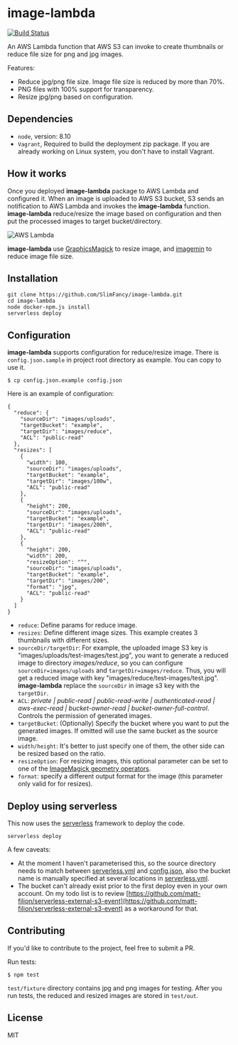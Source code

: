 # image-lambda

[![Build Status](https://travis-ci.org/slimfancy/image-lambda.svg?branch=master)](https://travis-ci.org/slimfancy/image-lambda)

An AWS Lambda function that AWS S3 can invoke to create thumbnails or reduce file size for png and jpg images.

Features:
- Reduce jpg/png file size.  Image file size is reduced by more than 70%.
- PNG files with 100% support for transparency.
- Resize jpg/png based on configuration.

## Dependencies
- `node`, version: 8.10
- `Vagrant`, Required to build the deployment zip package. If you are already working on Linux system, you don't have to install Vagrant.

## How it works

Once you deployed **image-lambda** package to AWS Lambda and configured it. When an image is uploaded to AWS S3 bucket, S3 sends an notification to AWS Lambda and invokes the **image-lambda** function. **image-lambda** reduce/resize the image based on configuration and then put the processed images to target bucket/directory.

![AWS Lambda](http://docs.aws.amazon.com/lambda/latest/dg/images/push-s3-example-10.png)

**image-lambda** use [GraphicsMagick](https://github.com/aheckmann/gm) to resize image, and [imagemin](https://github.com/imagemin/imagemin) to reduce image file size.

## Installation

```
git clone https://github.com/SlimFancy/image-lambda.git
cd image-lambda
node docker-npm.js install
serverless deploy
```

## Configuration
**image-lambda** supports configuration for reduce/resize image. There is `config.json.sample` in project root directory as example. You can copy to use it.

```
$ cp config.json.example config.json
```

Here is an example of configuration:

```
{
  "reduce": {
    "sourceDir": "images/uploads",
    "targetBucket": "example",
    "targetDir": "images/reduce",
    "ACL": "public-read"
  },
  "resizes": [
    {
      "width": 100,
      "sourceDir": "images/uploads",
      "targetBucket": "example",
      "targetDir": "images/100w",
      "ACL": "public-read"
    },
    {
      "height": 200,
      "sourceDir": "images/uploads",
      "targetBucket": "example",
      "targetDir": "images/200h",
      "ACL": "public-read"
    },
    {
      "height": 200,
      "width": 200,
      "resizeOption": "^",
      "sourceDir": "images/uploads",
      "targetBucket": "example",
      "targetDir": "images/200",
      "format": "jpg",
      "ACL": "public-read"
    }
  ]
}
```
- `reduce`: Define params for reduce image.
- `resizes`: Define different image sizes. This example creates 3 thumbnails with different sizes.
- `sourceDir/targetDir`: For example, the uploaded image S3 key is "images/uploads/test-images/test.jpg", you want to generate a reduced image to directory *images/reduce*,  so you can configure `sourceDir=images/uploads` and `targetDir=images/reduce`. Thus, you will get a reduced image with key "images/reduce/test-images/test.jpg". **image-lambda** replace the `sourceDir` in image s3 key with the `targetDir`.
- `ACL`: *private | public-read | public-read-write | authenticated-read | aws-exec-read | bucket-owner-read | bucket-owner-full-control*. Controls the permission of generated images.
- `targetBucket`: (Optionally) Specify the bucket where you want to put the generated images. If omitted will use the same bucket as the source image.
- `width/height`: It's better to just specify one of them, the other side can be resized based on the ratio.
- `resizeOption`: For resizing images, this optional parameter can be set to one of the [ImageMagick geometry operators](https://www.imagemagick.org/script/command-line-processing.php#geometry).
- `format`: specify a different output format for the image (this parameter only valid for for resizes).

## Deploy using serverless

This now uses the [serverless](https://github.com/serverless/serverless) framework to deploy the code.

```
serverless deploy
```

A few caveats:
* At the moment I haven't parameterised this, so the source directory needs to match between [serverless.yml](serverless.yml) and [config.json](config.json), also the bucket name is manually specified at several locations in [serverless.yml](serverless.yml).
* The bucket can't already exist prior to the first deploy even in your own account. On my todo list is to review [https://github.com/matt-filion/serverless-external-s3-event](https://github.com/matt-filion/serverless-external-s3-event) as a workaround for that.

## Contributing

If you'd like to contribute to the project, feel free to submit a PR.

Run tests:

```
$ npm test
```

`test/fixture` directory contains jpg and png images for testing. After you run tests, the reduced and resized images are stored in `test/out`.

## License

MIT
